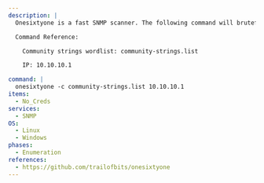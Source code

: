 ```yaml
---
description: |
  Onesixtyone is a fast SNMP scanner. The following command will bruteforce community strings of the SNMP service.

  Command Reference:

    Community strings wordlist: community-strings.list

    IP: 10.10.10.1

command: |
  onesixtyone -c community-strings.list 10.10.10.1
items:
  - No_Creds
services:
  - SNMP
OS:
  - Linux
  - Windows
phases:
  - Enumeration
references:
  - https://github.com/trailofbits/onesixtyone
---
```

